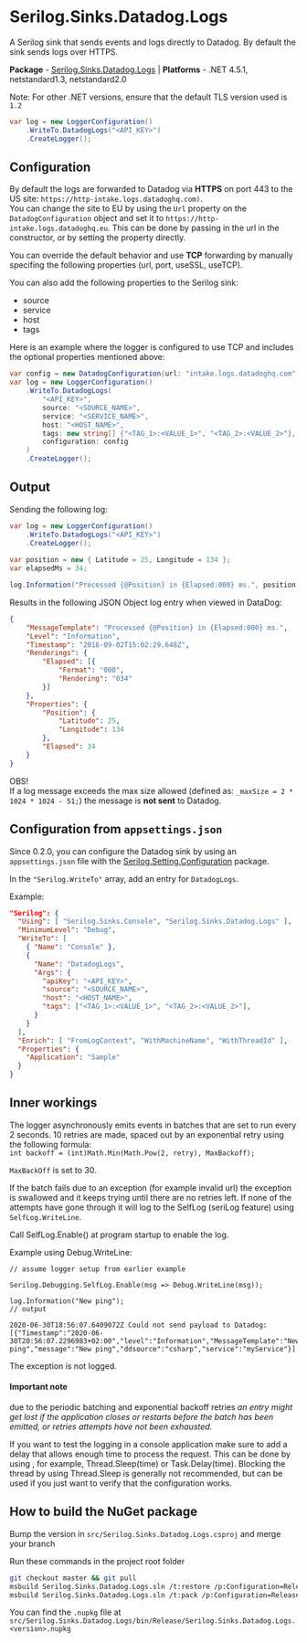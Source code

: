 # Serilog.Sinks.Datadog.Logs

A Serilog sink that sends events and logs directly to Datadog. By default the sink sends logs over HTTPS.

**Package** - [Serilog.Sinks.Datadog.Logs](http://nuget.org/packages/serilog.sinks.datadog.logs)
| **Platforms** - .NET 4.5.1, netstandard1.3, netstandard2.0

Note: For other .NET versions, ensure that the default TLS version used is `1.2`

```csharp
var log = new LoggerConfiguration()
    .WriteTo.DatadogLogs("<API_KEY>")
    .CreateLogger();
```
## Configuration

By default the logs are forwarded to Datadog via **HTTPS** on port 443 to the US site: `https://http-intake.logs.datadoghq.com)`.  
You can change the site to EU by using the `Url` property on the `DatadogConfiguration` object and set it to `https://http-intake.logs.datadoghq.eu`. This can be done by passing in the url in the constructor, or by setting the property directly.

You can override the default behavior and use **TCP** forwarding by manually specifing the following properties (url, port, useSSL, useTCP).

You can also add the following properties to the Serilog sink:  
 - source
 - service
 - host
 - tags

Here is an example where the logger is configured to use TCP and includes the optional properties mentioned above:

```csharp
var config = new DatadogConfiguration(url: "intake.logs.datadoghq.com", port: 10516, useSSL: true, useTCP: true);
var log = new LoggerConfiguration()
    .WriteTo.DatadogLogs(
        "<API_KEY>",
        source: "<SOURCE_NAME>",
        service: "<SERVICE_NAME>",
        host: "<HOST_NAME>",
        tags: new string[] {"<TAG_1>:<VALUE_1>", "<TAG_2>:<VALUE_2>"},
        configuration: config
    )
    .CreateLogger();
```

## Output

Sending the following log:

```csharp
var log = new LoggerConfiguration()
    .WriteTo.DatadogLogs("<API_KEY>")
    .CreateLogger();
    
var position = new { Latitude = 25, Longitude = 134 };
var elapsedMs = 34;

log.Information("Processed {@Position} in {Elapsed:000} ms.", position, elapsedMs);
```

Results in the following JSON Object log entry when viewed in DataDog:

```json
{
    "MessageTemplate": "Processed {@Position} in {Elapsed:000} ms.",
    "Level": "Information",
    "Timestamp": "2016-09-02T15:02:29.648Z",
    "Renderings": {
        "Elapsed": [{
            "Format": "000",
            "Rendering": "034"
        }]
    },
    "Properties": {
        "Position": {
            "Latitude": 25,
            "Longitude": 134
        },
        "Elapsed": 34
    }
}
```

OBS!  
If a log message exceeds the max size allowed (defined as: `_maxSize = 2 * 1024 * 1024 - 51;`) the message is **not sent** to Datadog.

## Configuration from `appsettings.json`

Since 0.2.0, you can configure the Datadog sink by using an `appsettings.json` file with
the [Serilog.Setting.Configuration](https://github.com/serilog/serilog-settings-configuration) package.

In the `"Serilog.WriteTo"` array, add an entry for `DatadogLogs`. 

Example:

```json
"Serilog": {
  "Using": [ "Serilog.Sinks.Console", "Serilog.Sinks.Datadog.Logs" ],
  "MinimumLevel": "Debug",
  "WriteTo": [
    { "Name": "Console" },
    {
      "Name": "DatadogLogs",
      "Args": {
        "apiKey": "<API_KEY>",
        "source": "<SOURCE_NAME>",
        "host": "<HOST_NAME>",
        "tags": ["<TAG_1>:<VALUE_1>", "<TAG_2>:<VALUE_2>"],
      }
    }
  ],
  "Enrich": [ "FromLogContext", "WithMachineName", "WithThreadId" ],
  "Properties": {
    "Application": "Sample"
  }
}
```

## Inner workings
The logger asynchronously emits events in batches that are set to run every 2 seconds. 10 retries are made, spaced out by an exponential retry using the following formula:  
`int backoff = (int)Math.Min(Math.Pow(2, retry), MaxBackoff);`  

`MaxBackOff` is set to 30. 

If the batch fails due to an exception (for example invalid url) the exception is swallowed and it keeps trying until there are no retries left. If none of the attempts have gone through it will log to the SelfLog (seriLog feature) using `SelfLog.WriteLine`. 

Call SelfLog.Enable() at program startup to enable the log.  

Example using Debug.WriteLine:

```
// assume logger setup from earlier example

Serilog.Debugging.SelfLog.Enable(msg => Debug.WriteLine(msg));

log.Information("New ping");
// output

2020-06-30T18:56:07.6409072Z Could not send payload to Datadog: [{"Timestamp":"2020-06-30T20:56:07.2296983+02:00","level":"Information","MessageTemplate":"New ping","message":"New ping","ddsource":"csharp","service":"myService"}]
```
The exception is not logged.

#### Important note 
due to the periodic batching and exponential backoff retries *an entry might get lost if the application closes or restarts before the batch has been emitted, or retries attempts have not been exhausted.*  

If you want to test the logging in a console application make sure to add a delay that allows enough time to process the request. This can be done by using , for example, Thread.Sleep(time) or Task.Delay(time). Blocking the thread by using Thread.Sleep is generally not recommended, but can be used if you just want to verify that the configuration works.

## How to build the NuGet package

Bump the version in `src/Serilog.Sinks.Datadog.Logs.csproj` and merge your branch

Run these commands in the project root folder

```bash
git checkout master && git pull
msbuild Serilog.Sinks.Datadog.Logs.sln /t:restore /p:Configuration=Release
msbuild Serilog.Sinks.Datadog.Logs.sln /t:pack /p:Configuration=Release
```

You can find the `.nupkg` file at `src/Serilog.Sinks.Datadog.Logs/bin/Release/Serilog.Sinks.Datadog.Logs.<version>.nupkg`
